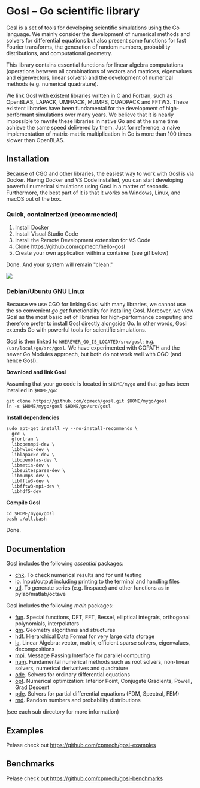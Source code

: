# Gosl &ndash; Go scientific library

Gosl is a set of tools for developing scientific simulations using the Go language. We mainly consider the development of numerical methods and solvers for differential equations but also present some functions for fast Fourier transforms, the generation of random numbers, probability distributions, and computational geometry.

This library contains essential functions for linear algebra computations (operations between all combinations of vectors and matrices, eigenvalues and eigenvectors, linear solvers) and the development of numerical methods (e.g. numerical quadrature).

We link Gosl with existent libraries written in C and Fortran, such as OpenBLAS, LAPACK, UMFPACK, MUMPS, QUADPACK and FFTW3. These existent libraries have been fundamental for the development of high-performant simulations over many years. We believe that it is nearly impossible to rewrite these libraries in native Go and at the same time achieve the same speed delivered by them. Just for reference, a naive implementation of matrix-matrix multiplication in Go is more than 100 times slower than OpenBLAS.

## Installation

Because of CGO and other libraries, the easiest way to work with Gosl is via Docker. Having Docker and VS Code installed, you can start developing powerful numerical simulations using Gosl in a matter of seconds. Furthermore, the best part of it is that it works on Windows, Linux, and macOS out of the box.

### Quick, containerized (recommended)

1. Install Docker
2. Install Visual Studio Code
3. Install the Remote Development extension for VS Code
4. Clone https://github.com/cpmech/hello-gosl
5. Create your own application within a container (see gif below)

Done. And your system will remain "clean."

![](zdocs/open-in-container.gif)

### Debian/Ubuntu GNU Linux

Because we use CGO for linking Gosl with many libraries, we cannot use the so convenient _go get_ functionality for installing Gosl. Moreover, we view Gosl as the most basic set of libraries for high-performance computing and therefore prefer to install Gosl directly alongside Go. In other words, Gosl extends Go with powerful tools for scientific simulations.

Gosl is then linked to `WHEREVER_GO_IS_LOCATED/src/gosl`; e.g. `/usr/local/go/src/gosl`. We have experimented with GOPATH and the newer Go Modules approach, but both do not work well with CGO (and hence Gosl).

**Download and link Gosl**

Assuming that your go code is located in `$HOME/mygo` and that go has been installed in `$HOME/go`:

```
git clone https://github.com/cpmech/gosl.git $HOME/mygo/gosl
ln -s $HOME/mygo/gosl $HOME/go/src/gosl
```

**Install dependencies**

```
sudo apt-get install -y --no-install-recommends \
  gcc \
  gfortran \
  libopenmpi-dev \
  libhwloc-dev \
  liblapacke-dev \
  libopenblas-dev \
  libmetis-dev \
  libsuitesparse-dev \
  libmumps-dev \
  libfftw3-dev \
  libfftw3-mpi-dev \
  libhdf5-dev
```

**Compile Gosl**

```
cd $HOME/mygo/gosl
bash ./all.bash
```

Done.

## Documentation

Gosl includes the following *essential* packages:

- [chk](https://github.com/cpmech/gosl/tree/master/chk). To check numerical results and for unit testing
- [io](https://github.com/cpmech/gosl/tree/master/io). Input/output including printing to the terminal and handling files
- [utl](https://github.com/cpmech/gosl/tree/master/utl). To generate series (e.g. linspace) and other functions as in pylab/matlab/octave

Gosl includes the following *main* packages:

- [fun](https://github.com/cpmech/gosl/tree/master/fun). Special functions, DFT, FFT, Bessel, elliptical integrals, orthogonal polynomials, interpolators
- [gm](https://github.com/cpmech/gosl/tree/master/gm). Geometry algorithms and structures
- [hdf](https://github.com/cpmech/gosl/tree/master/hdf). Hierarchical Data Format for very large data storage
- [la](https://github.com/cpmech/gosl/tree/master/la). Linear Algebra: vector, matrix, efficient sparse solvers, eigenvalues, decompositions
- [mpi](https://github.com/cpmech/gosl/tree/master/mpi). Message Passing Interface for parallel computing
- [num](https://github.com/cpmech/gosl/tree/master/num). Fundamental numerical methods such as root solvers, non-linear solvers, numerical derivatives and quadrature
- [ode](https://github.com/cpmech/gosl/tree/master/ode). Solvers for ordinary differential equations
- [opt](https://github.com/cpmech/gosl/tree/master/opt). Numerical optimization: Interior Point, Conjugate Gradients, Powell, Grad Descent
- [pde](https://github.com/cpmech/gosl/tree/master/pde). Solvers for partial differential equations (FDM, Spectral, FEM)
- [rnd](https://github.com/cpmech/gosl/tree/master/rnd). Random numbers and probability distributions

(see each sub directory for more information)

## Examples

Pelase check out https://github.com/cpmech/gosl-examples

## Benchmarks

Pelase check out https://github.com/cpmech/gosl-benchmarks
